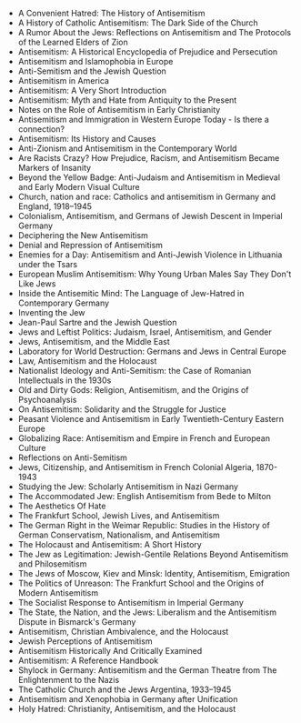 
<ul>
 <li><a target="_blank" href="https://github.com/manjunath5496/Antisemitism-Books/blob/master/sml(1).pdf" style="text-decoration:none;">A Convenient Hatred: The History of Antisemitism</a></li>
 <li><a target="_blank" href="https://github.com/manjunath5496/Antisemitism-Books/blob/master/sml(2).pdf" style="text-decoration:none;">A History of Catholic Antisemitism: The Dark Side of the Church  </a></li>
                                <li><a target="_blank" href="https://github.com/manjunath5496/Antisemitism-Books/blob/master/sml(3).pdf" style="text-decoration:none;">A Rumor About the Jews: Reflections on Antisemitism and The Protocols of the Learned Elders of Zion</a></li>
 <li><a target="_blank" href="https://github.com/manjunath5496/Antisemitism-Books/blob/master/sml(4).pdf" style="text-decoration:none;">Antisemitism: A Historical Encyclopedia of Prejudice and Persecution </a></li>                              
<li><a target="_blank" href="https://github.com/manjunath5496/Antisemitism-Books/blob/master/sml(5).pdf" style="text-decoration:none;">Antisemitism and Islamophobia in Europe</a></li>
<li><a target="_blank" href="https://github.com/manjunath5496/Antisemitism-Books/blob/master/sml(6).pdf" style="text-decoration:none;">Anti-Semitism and the Jewish Question</a></li>
                                <li><a target="_blank" href="https://github.com/manjunath5496/Antisemitism-Books/blob/master/sml(7).pdf" style="text-decoration:none;">Antisemitism in America </a></li>
                                <li><a target="_blank" href="https://github.com/manjunath5496/Antisemitism-Books/blob/master/sml(8).pdf" style="text-decoration:none;">Antisemitism: A Very Short Introduction</a></li>      
 
 <li><a target="_blank" href="https://github.com/manjunath5496/Antisemitism-Books/blob/master/sml(9).pdf" style="text-decoration:none;">Antisemitism: Myth and Hate from Antiquity to the Present </a></li>                             
<li><a target="_blank" href="https://github.com/manjunath5496/Antisemitism-Books/blob/master/sml(10).pdf" style="text-decoration:none;">Notes on the Role of Antisemitism in Early Christianity</a></li>                                
<li><a target="_blank" href="https://github.com/manjunath5496/Antisemitism-Books/blob/master/sml(11).pdf" style="text-decoration:none;">Antisemitism and Immigration in Western Europe Today - Is there a connection?</a></li>
                                <li><a target="_blank" href="https://github.com/manjunath5496/Antisemitism-Books/blob/master/sml(12).pdf" style="text-decoration:none;">Antisemitism: Its History and Causes</a></li>
        <li><a target="_blank" href="https://github.com/manjunath5496/Antisemitism-Books/blob/master/sml(13).pdf" style="text-decoration:none;"> Anti-Zionism and Antisemitism in the Contemporary World</a></li>
                                
 <li><a target="_blank" href="https://github.com/manjunath5496/Antisemitism-Books/blob/master/sml(14).pdf" style="text-decoration:none;">Are Racists Crazy? How Prejudice, Racism, and Antisemitism Became Markers of Insanity </a></li>                              
<li><a target="_blank" href="https://github.com/manjunath5496/Antisemitism-Books/blob/master/sml(15).pdf" style="text-decoration:none;">Beyond the Yellow Badge: Anti-Judaism and Antisemitism in Medieval and Early Modern Visual Culture </a></li>
<li><a target="_blank" href="https://github.com/manjunath5496/Antisemitism-Books/blob/master/sml(16).pdf" style="text-decoration:none;">Church, nation and race: Catholics and antisemitism in Germany and England, 1918–1945</a></li>
                              
<li><a target="_blank" href="https://github.com/manjunath5496/Antisemitism-Books/blob/master/sml(17).pdf" style="text-decoration:none;">Colonialism, Antisemitism, and Germans of Jewish Descent in Imperial Germany</a></li>

 <li><a target="_blank" href="https://github.com/manjunath5496/Antisemitism-Books/blob/master/sml(18).pdf" style="text-decoration:none;">Deciphering the New Antisemitism</a></li>
 <li><a target="_blank" href="https://github.com/manjunath5496/Antisemitism-Books/blob/master/sml(19).pdf" style="text-decoration:none;">Denial and Repression of Antisemitism  </a></li>
                                <li><a target="_blank" href="https://github.com/manjunath5496/Antisemitism-Books/blob/master/sml(20).pdf" style="text-decoration:none;"> Enemies for a Day: Antisemitism and Anti-Jewish Violence in Lithuania under the Tsars  </a></li>
 <li><a target="_blank" href="https://github.com/manjunath5496/Antisemitism-Books/blob/master/sml(21).pdf" style="text-decoration:none;">European Muslim Antisemitism: Why Young Urban Males Say They Don't Like Jews </a></li>                              
<li><a target="_blank" href="https://github.com/manjunath5496/Antisemitism-Books/blob/master/sml(22).pdf" style="text-decoration:none;">Inside the Antisemitic Mind: The Language of Jew-Hatred in Contemporary Germany </a></li>
<li><a target="_blank" href="https://github.com/manjunath5496/Antisemitism-Books/blob/master/sml(23).pdf" style="text-decoration:none;">Inventing the Jew</a></li>
<li><a target="_blank" href="https://github.com/manjunath5496/Antisemitism-Books/blob/master/sml(24).pdf" style="text-decoration:none;">Jean-Paul Sartre and the Jewish Question</a></li>                                                             
  <li><a target="_blank" href="https://github.com/manjunath5496/Antisemitism-Books/blob/master/sml(25).pdf" style="text-decoration:none;">Jews and Leftist Politics: Judaism, Israel, Antisemitism, and Gender </a></li>
 <li><a target="_blank" href="https://github.com/manjunath5496/Antisemitism-Books/blob/master/sml(26).pdf" style="text-decoration:none;">Jews, Antisemitism, and the Middle East</a></li>
                                <li><a target="_blank" href="https://github.com/manjunath5496/Antisemitism-Books/blob/master/sml(27).pdf" style="text-decoration:none;">Laboratory for World Destruction: Germans and Jews in Central Europe</a></li>
 <li><a target="_blank" href="https://github.com/manjunath5496/Antisemitism-Books/blob/master/sml(28).pdf" style="text-decoration:none;">Law, Antisemitism and the Holocaust</a></li>                              
<li><a target="_blank" href="https://github.com/manjunath5496/Antisemitism-Books/blob/master/sml(29).pdf" style="text-decoration:none;">Nationalist Ideology and Anti-Semitism: the Case of Romanian Intellectuals in the 1930s</a></li>
<li><a target="_blank" href="https://github.com/manjunath5496/Antisemitism-Books/blob/master/sml(30).pdf" style="text-decoration:none;">Old and Dirty Gods: Religion, Antisemitism, and the Origins of Psychoanalysis</a></li>
                                <li><a target="_blank" href="https://github.com/manjunath5496/Antisemitism-Books/blob/master/sml(31).pdf" style="text-decoration:none;">On Antisemitism: Solidarity and the Struggle for Justice</a></li>
                                <li><a target="_blank" href="https://github.com/manjunath5496/Antisemitism-Books/blob/master/sml(32).pdf" style="text-decoration:none;">Peasant Violence and Antisemitism in Early
Twentieth-Century Eastern Europe</a></li>      
 
 <li><a target="_blank" href="https://github.com/manjunath5496/Antisemitism-Books/blob/master/sml(33).pdf" style="text-decoration:none;">Globalizing Race: Antisemitism and Empire in French and European Culture</a></li> 
 
  <li><a target="_blank" href="https://github.com/manjunath5496/Antisemitism-Books/blob/master/sml(34).pdf" style="text-decoration:none;">Reflections on Anti-Semitism</a></li>  
  
 <li><a target="_blank" href="https://github.com/manjunath5496/Antisemitism-Books/blob/master/sml(36).pdf" style="text-decoration:none;">Jews, Citizenship, and Antisemitism in French Colonial Algeria, 1870-1943</a></li>
    <li><a target="_blank" href="https://github.com/manjunath5496/Antisemitism-Books/blob/master/sml(37).pdf" style="text-decoration:none;">Studying the Jew: Scholarly Antisemitism in Nazi Germany</a></li>
                                
 <li><a target="_blank" href="https://github.com/manjunath5496/Antisemitism-Books/blob/master/sml(38).pdf" style="text-decoration:none;">The Accommodated Jew: English Antisemitism from Bede to Milton </a></li>                              
<li><a target="_blank" href="https://github.com/manjunath5496/Antisemitism-Books/blob/master/sml(39).rar" style="text-decoration:none;">The Aesthetics Of Hate</a></li>
<li><a target="_blank" href="https://github.com/manjunath5496/Antisemitism-Books/blob/master/sml(40).pdf" style="text-decoration:none;">The Frankfurt School, Jewish Lives, and Antisemitism</a></li>
                              
<li><a target="_blank" href="https://github.com/manjunath5496/Antisemitism-Books/blob/master/sml(41).pdf" style="text-decoration:none;">The German Right in the Weimar Republic: Studies in the History of German Conservatism, Nationalism, and Antisemitism</a></li>

 <li><a target="_blank" href="https://github.com/manjunath5496/Antisemitism-Books/blob/master/sml(42).pdf" style="text-decoration:none;">The Holocaust and Antisemitism: A Short History</a></li>
 <li><a target="_blank" href="https://github.com/manjunath5496/Antisemitism-Books/blob/master/sml(43).pdf" style="text-decoration:none;">The Jew as Legitimation: Jewish-Gentile Relations Beyond Antisemitism and Philosemitism </a></li>
                                <li><a target="_blank" href="https://github.com/manjunath5496/Antisemitism-Books/blob/master/sml(44).pdf" style="text-decoration:none;">The Jews of Moscow, Kiev and Minsk: Identity, Antisemitism, Emigration </a></li>
 <li><a target="_blank" href="https://github.com/manjunath5496/Antisemitism-Books/blob/master/sml(45).pdf" style="text-decoration:none;">The Politics of Unreason: The Frankfurt School and the Origins of Modern Antisemitism </a></li>                              
<li><a target="_blank" href="https://github.com/manjunath5496/Antisemitism-Books/blob/master/sml(46).pdf" style="text-decoration:none;">The Socialist Response to Antisemitism in Imperial Germany </a></li>
<li><a target="_blank" href="https://github.com/manjunath5496/Antisemitism-Books/blob/master/sml(47).pdf" style="text-decoration:none;">The State, the Nation, and the Jews: Liberalism and the Antisemitism Dispute in Bismarck's Germany</a></li>



<li><a target="_blank" href="https://github.com/manjunath5496/Antisemitism-Books/blob/master/sml(48).pdf" style="text-decoration:none;">Antisemitism, Christian Ambivalence, and the Holocaust</a></li>
 <li><a target="_blank" href="https://github.com/manjunath5496/Antisemitism-Books/blob/master/sml(49).pdf" style="text-decoration:none;">Jewish Perceptions of Antisemitism  </a></li>
                                <li><a target="_blank" href="https://github.com/manjunath5496/Antisemitism-Books/blob/master/sml(50).pdf" style="text-decoration:none;">Antisemitism Historically And Critically Examined</a></li>
 
<li><a target="_blank" href="https://github.com/manjunath5496/Antisemitism-Books/blob/master/sml(51).pdf" style="text-decoration:none;">Antisemitism: A Reference Handbook</a></li>

<li><a target="_blank" href="https://github.com/manjunath5496/Antisemitism-Books/blob/master/sml(52).pdf" style="text-decoration:none;">Shylock in Germany: Antisemitism and the German Theatre from The Enlightenment to the Nazis</a></li>
 <li><a target="_blank" href="https://github.com/manjunath5496/Antisemitism-Books/blob/master/sml(53).pdf" style="text-decoration:none;">The Catholic Church and the Jews Argentina, 1933–1945  </a></li>
                                <li><a target="_blank" href="https://github.com/manjunath5496/Antisemitism-Books/blob/master/sml(54).pdf" style="text-decoration:none;">Antisemitism and Xenophobia in Germany after Unification</a></li>
 
<li><a target="_blank" href="https://github.com/manjunath5496/Antisemitism-Books/blob/master/sml(35).pdf" style="text-decoration:none;">Holy Hatred: Christianity, Antisemitism, and the Holocaust</a></li>
 
 
 
 
 
 
 </ul>
